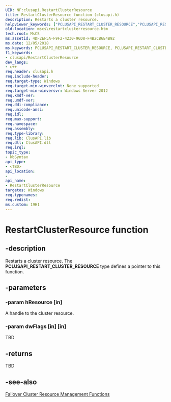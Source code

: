 ```yaml
---
UID: NF:clusapi.RestartClusterResource
title: RestartClusterResource function (clusapi.h)
description: Restarts a cluster resource.
helpviewer_keywords: ["PCLUSAPI_RESTART_CLUSTER_RESOURCE","PCLUSAPI_RESTART_CLUSTER_RESOURCE function [Failover Cluster]","RestartClusterResource","RestartClusterResource function [Failover Cluster]","clusapi/PCLUSAPI_RESTART_CLUSTER_RESOURCE","clusapi/RestartClusterResource","mscs.restartclusterresource"]
old-location: mscs\restartclusterresource.htm
tech.root: MsCS
ms.assetid: 4DF2EF5A-F9F2-4230-96D8-F4B2CB6E4B92
ms.date: 12/05/2018
ms.keywords: PCLUSAPI_RESTART_CLUSTER_RESOURCE, PCLUSAPI_RESTART_CLUSTER_RESOURCE function [Failover Cluster], RestartClusterResource, RestartClusterResource function [Failover Cluster], clusapi/PCLUSAPI_RESTART_CLUSTER_RESOURCE, clusapi/RestartClusterResource, mscs.restartclusterresource
f1_keywords:
- clusapi/RestartClusterResource
dev_langs:
- c++
req.header: clusapi.h
req.include-header: 
req.target-type: Windows
req.target-min-winverclnt: None supported
req.target-min-winversvr: Windows Server 2012
req.kmdf-ver: 
req.umdf-ver: 
req.ddi-compliance: 
req.unicode-ansi: 
req.idl: 
req.max-support: 
req.namespace: 
req.assembly: 
req.type-library: 
req.lib: ClusAPI.lib
req.dll: ClusAPI.dll
req.irql: 
topic_type:
- kbSyntax
api_type:
- <TBD>
api_location:
- 
api_name:
- RestartClusterResource
targetos: Windows
req.typenames: 
req.redist: 
ms.custom: 19H1
---
```


# RestartClusterResource function


## -description


Restarts a cluster resource. The <b>PCLUSAPI_RESTART_CLUSTER_RESOURCE</b> type defines a pointer to this function.


## -parameters




### -param hResource [in]

A handle to  the cluster resource.


### -param dwFlags [in] [in]

TBD


## -returns



TBD




## -see-also




<a href="https://docs.microsoft.com/previous-versions/windows/desktop/mscs/resource-management-functions">Failover Cluster Resource Management Functions</a>
 

 

